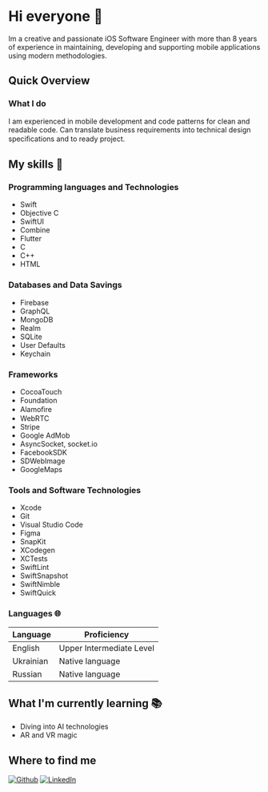 
<!--
**DenysYamkovyi/DenysYamkovyi** is a ✨ _special_ ✨ repository because its `README.md` (this file) appears on your GitHub profile.

Here are some ideas to get you started:

- 🔭 I’m currently working on ...
- 🌱 I’m currently learning ...
- 👯 I’m looking to collaborate on ...
- 🤔 I’m looking for help with ...
- 💬 Ask me about ...
- 📫 How to reach me: ...
- 😄 Pronouns: ...
- ⚡ Fun fact: ...
-->

# Hi everyone :wave:

Im a creative and passionate iOS Software Engineer with more than 8 years of experience in maintaining, developing and supporting mobile applications using modern methodologies.

## Quick Overview

<!--
#### GitHub stats 
<a href="https://github.com/anuraghazra/github-readme-stats">
  <img align="center" src="https://github-readme-stats.anuraghazra1.vercel.app/api?username=filiptronicek&show_icons=true&line_height=27&include_all_commits=true" alt="My github stats" />
</a>  


 (also from a project I have contributed to, [anuraghazra/github-readme-stats](https://github.com/anuraghazra/github-readme-stats))
- Latest blog post: <a class="post" href="https://blog.trnck.dev/365-gitpods/">"365 'podder days" (published on August 20, 2022)</a>

Biggest supporters of my OSS work ($25 or more in [my tiers](https://github.com/sponsors/filiptronicek/)):
- [Kyle Daigle](https://github.com/kdaigle)
-->

### What I do

I am experienced in mobile development and code patterns for clean and readable code.
Can translate business requirements into technical design speciﬁcations and to ready project.

## My skills 📜

### Programming languages and Technologies

- Swift
- Objective C
- SwiftUI
- Combine
- Flutter
- C
- C++
- HTML

### Databases and Data Savings

- Firebase
- GraphQL
- MongoDB
- Realm
- SQLite
- User Defaults
- Keychain

### Frameworks

- CocoaTouch
- Foundation
- Alamoﬁre
- WebRTC
- Stripe
- Google AdMob
- AsyncSocket, socket.io
- FacebookSDK
- SDWebImage
- GoogleMaps

### Tools and Software Technologies

- Xcode
- Git
- Visual Studio Code
- Figma
- SnapKit
- XCodegen
- XCTests
- SwiftLint
- SwiftSnapshot
- SwiftNimble
- SwiftQuick

### Languages 🌐

| Language      | Proficiency                      |
| ------------- | ---------------------------------|
| English       | Upper Intermediate Level         |
| Ukrainian     | Native language                  |
| Russian       | Native language                  |

## What I'm currently learning 📚

- Diving into AI technologies
- AR and VR magic

## Where to find me
<p><a href="https://github.com/denysyamkovyi" target="_blank"><img alt="Github" src="https://img.shields.io/badge/GitHub-%2312100E.svg?&style=for-the-badge&logo=Github&logoColor=white" /></a> <a href="https://www.linkedin.com/in/denys-yamkovyi-82999043/" target="_blank"><img alt="LinkedIn" src="https://img.shields.io/badge/linkedin-%230077B5.svg?&style=for-the-badge&logo=linkedin&logoColor=white" /></a> 
</p>

<!--
<a href="https://medium.com/@th.guibert" target="_blank"><img alt="Medium" src="https://img.shields.io/badge/medium-%2312100E.svg?&style=for-the-badge&logo=medium&logoColor=white" /></a>
-->
